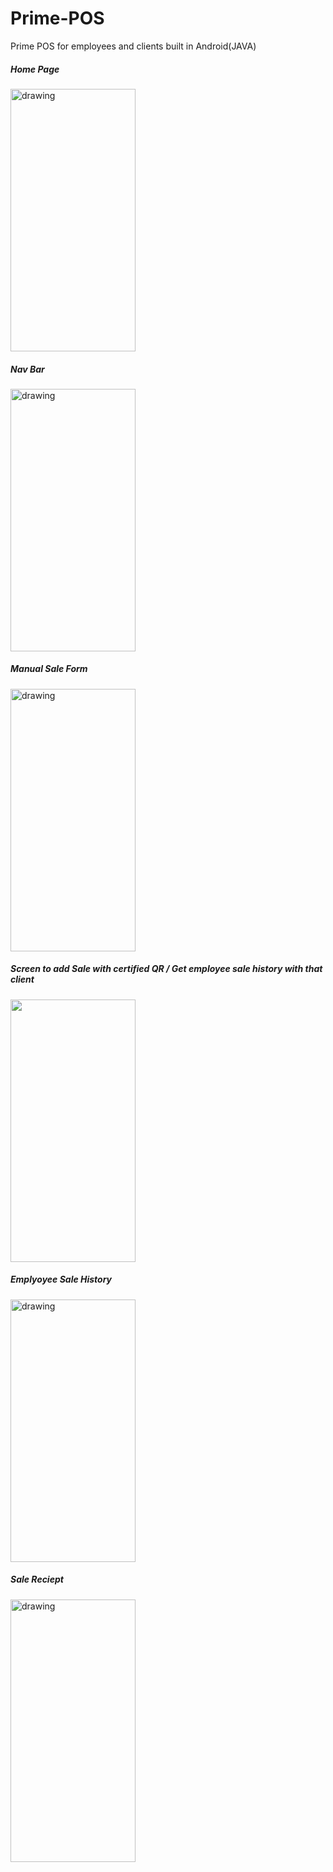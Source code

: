 # Prime-POS
 Prime POS for employees and clients built in Android(JAVA)
 <br>
 
##### Home Page
<img src="https://user-images.githubusercontent.com/50264214/90847162-5ab12080-e383-11ea-9df3-903623d7f984.png" alt="drawing" width="200" height="420"/><br>

##### Nav Bar
<img src="https://user-images.githubusercontent.com/50264214/90847250-892efb80-e383-11ea-8df1-5263c9f1c765.png" alt="drawing" width="200" height="420"/><br>

##### Manual Sale Form
<img src="https://user-images.githubusercontent.com/50264214/90847315-a4017000-e383-11ea-81bb-67b159a42d64.png" alt="drawing" width="200" height="420"/><br>

##### Screen to add Sale with certified QR / Get employee sale history with that client
<img src="https://user-images.githubusercontent.com/50264214/90847741-a1ebe100-e384-11ea-8e0c-a921927cc791.png" width="200" height="420"/><br>

##### Emplyoyee Sale History 
<img src="https://user-images.githubusercontent.com/50264214/90847503-1d00c780-e384-11ea-99d4-28741b32e271.png" alt="drawing" width="200" height="420"/><br>

##### Sale Reciept
<img src="https://user-images.githubusercontent.com/50264214/90847587-415ca400-e384-11ea-864b-a96cd416a9eb.jpg" alt="drawing" width="200" height="420"/><br>


